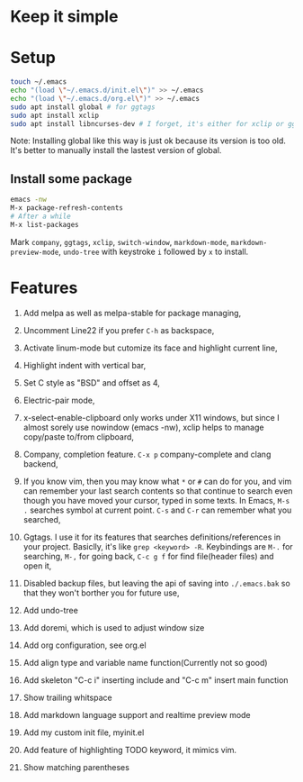 # Keep it simple

# Setup

```bash
touch ~/.emacs
echo "(load \"~/.emacs.d/init.el\")" >> ~/.emacs
echo "(load \"~/.emacs.d/org.el\")" >> ~/.emacs
sudo apt install global # for ggtags
sudo apt install xclip
sudo apt install libncurses-dev # I forget, it's either for xclip or ggtags (install from source)
```
Note: Installing global like this way is just ok because its version is too old. It's better to manually install the lastest version of global.

## Install some package

```bash
emacs -nw
M-x package-refresh-contents
# After a while
M-x list-packages
```

Mark `company`, `ggtags`, `xclip`, `switch-window`, `markdown-mode`, `markdown-preview-mode`, `undo-tree` with keystroke `i` followed by `x` to install.

# Features

1. Add melpa as well as melpa-stable for package managing,

2. Uncomment Line22 if you prefer `C-h` as backspace,

3. Activate linum-mode but cutomize its face and highlight current line,

4. Highlight indent with vertical bar,

5. Set C style as "BSD" and offset as 4,

6. Electric-pair mode,

7. x-select-enable-clipboard only works under X11 windows, but since I almost sorely use nowindow (emacs -nw), xclip helps to manage copy/paste to/from clipboard,

8. Company, completion feature. `C-x p` company-complete and clang backend,

9. If you know vim, then you may know what `*` or `#` can do for you, and vim can remember your last search contents so that continue to search even though you have moved your cursor, typed in some texts. In Emacs, `M-s .` searches symbol at current point. `C-s` and `C-r` can remember what you searched,

10. Ggtags. I use it for its features that searches definitions/references in your project. Basiclly, it's like `grep <keyword> -R`. Keybindings are `M-.` for searching, `M-,` for going back, `C-c g f` for find file(header files) and open it,

11. Disabled backup files, but leaving the api of saving into `./.emacs.bak` so that they won't borther you for future use,

12. Add undo-tree

13. Add doremi, which is used to adjust window size

14. Add org configuration, see org.el

15. Add align type and variable name function(Currently not so good)

16. Add skeleton "C-c i" inserting include and "C-c m" insert main function

17. Show trailing whitspace

18. Add markdown language support and realtime preview mode

19. Add my custom init file, myinit.el

20. Add feature of highlighting TODO keyword, it mimics vim.

21. Show matching parentheses
